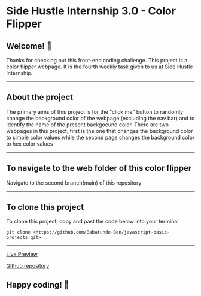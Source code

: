 # Side Hustle Internship 3.0 - Color Flipper

## Welcome! 👋
Thanks for checking out this front-end coding challenge. This project is a color flipper webpage. It is the fourth weekly task given to us at Side Hustle Internship.

---

## About the project
The primary aims of this project is for the "click me" button to randomly change the background color of the webpage (excluding the nav bar) and to identify the name of the present backgoeund color. There are two webpages in this project; first is the one that changes the background color to simple color values while the second page changes the background color to hex color values

---

## To navigate to the web folder of this color flipper
Navigate to the second branch(main) of this repository

---

## To clone this project
To clone this project, copy and past the code below into your terminal

    git clone <https://github.com/Babatunde-Ben/javascript-basic-projects.git>

---

[Live Preview](https://colorflipperbytunex.netlify.app/)

[Github repository](https://github.com/Babatunde-Ben/javascript-basic-projects.git)
## Happy coding! 👋 
